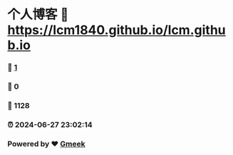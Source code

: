 # 个人博客 :link: https://lcm1840.github.io/lcm.github.io 
### :page_facing_up: [1](https://lcm1840.github.io/lcm.github.io/tag.html) 
### :speech_balloon: 0 
### :hibiscus: 1128 
### :alarm_clock: 2024-06-27 23:02:14 
### Powered by :heart: [Gmeek](https://github.com/Meekdai/Gmeek)
